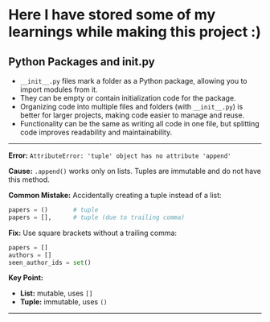 # Here I have stored some of my learnings while making this project :)

## Python Packages and **init**.py

- `__init__.py` files mark a folder as a Python package, allowing you to import modules from it.
- They can be empty or contain initialization code for the package.
- Organizing code into multiple files and folders (with `__init__.py`) is better for larger projects, making code easier to manage and reuse.
- Functionality can be the same as writing all code in one file, but splitting code improves readability and maintainability.

---

**Error:** `AttributeError: 'tuple' object has no attribute 'append'`

**Cause:** `.append()` works only on lists. Tuples are immutable and do not have this method.

**Common Mistake:** Accidentally creating a tuple instead of a list:

```python
papers = ()       # tuple
papers = [],      # tuple (due to trailing comma)
```

**Fix:** Use square brackets without a trailing comma:

```python
papers = []
authors = []
seen_author_ids = set()
```

**Key Point:**

* **List:** mutable, uses `[]`
* **Tuple:** immutable, uses `()`

---




